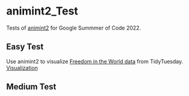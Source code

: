 # animint2_Test
Tests of [animint2](https://github.com/rstats-gsoc/gsoc2022/wiki/Animated-interactive-ggplots) for Google Summmer of Code 2022.

## Easy Test
Use animint2 to visualize [Freedom in the World data](https://github.com/rfordatascience/tidytuesday/blob/master/data/2022/2022-02-22/readme.md#freedom-in-the-world)  from TidyTuesday. [Visualization](https://faye-yufan.github.io/animint2_viz/index)

## Medium Test
